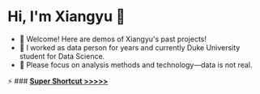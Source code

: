 
# Hi, I'm Xiangyu 👋

- 🌱 Welcome! Here are demos of Xiangyu's past projects!
- 🔭 I worked as data person for years and currently Duke University student for Data Science. 
- 💬 Please focus on analysis methods and technology—data is not real.
  
⚡ ### **[Super Shortcut >>>>>](./XiangyuSelected.pdf)**

